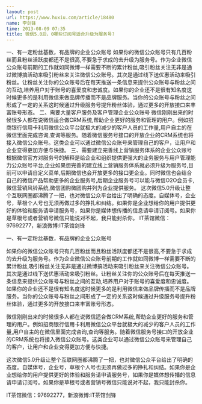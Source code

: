 ```yaml
---
layout: post
url: https://www.huxiu.com/article/18480
name: 李剑锋
time: 2013-08-09 07:35
title: 微信5.0后，0哪些订阅号适合升级为服务号?
---
```

一、有一定粉丝基数，有品牌的企业公众账号 如果你的微信公众账号只有几百粉丝而且粉丝活跃度都还不是很高,不要急于求成的去升级为服务号。作为企业微信公众账号前期的工作就如同微博一样需要不断的累计粉丝,吸引粉丝关注无非是通过微博搞活动来吸引粉丝来关注微信公众账号。其次是通过线下送优惠活动来吸引粉丝。让粉丝关注你的公众账号后在每天推送一条信息来提供公众账号与粉丝之间的互动,培养用户对于账号的喜爱度和忠诚度。如果你的企业还不是很有知名度这时候更多的是利用微信来做品牌传播而不是品牌服务。当你的公众账号与粉丝之间形成了一定的关系这时候通过升级服务号提升粉丝体验，通过更多的开放接口来丰富账号形态。 二、需要大量客户服务及客户管理企业公众账号 微信刚刚出来的时候很多人都在说微信适合做CRM系统,帮助企业更好的服务和管理的用户。例如招商银行信用卡利用微信公众平台就极大的减少的客户人员的工作量,用户自主的在微信里面完成咨询,查询等服务。随着微信服务号接口的开放企业的CRM系统也将接入微信公众账号。这类企业可以通过微信公众账号来管理自己的客户，让用户和企业变得更加方便与快捷。 三、需要建立完善线上营销服务体系的企业公众账号 根据微信官方对服务号的解释是给企业和组织提供更强大的业务服务与用户管理能力公众账号平台,企业如果想完善的建立线上营销服务体系就必须升级为服务号,目前可以申请自定义菜单,后期微信也会开放更多的接口更企业。同时微信也会结合自己的微信产品帮助更多的企业服务号,后期企业服务号可以能与微信O2O会员卡,微信营销风铃系统,微信团购微团购并列为企业提供服务。 这次微信5.0升级让整个互联网圈都沸腾了一把，也对微信公众平台给出了明确的态度。自媒体号，企业号，草根个人号也无须再做过多的挣扎和纠结。如果你是企业想给你的用户提供更好的体验和服务请申请服务号，如果你是媒体想传播的信息请申请订阅号。如果你是草根号或者营销号微信只能说对不起，我只能封杀你。 IT茶馆微信：97692277，新浪微博:IT茶馆剑锋

一、有一定粉丝基数，有品牌的企业公众账号

如果你的微信公众账号只有几百粉丝而且粉丝活跃度都还不是很高,不要急于求成的去升级为服务号。作为企业微信公众账号前期的工作就如同微博一样需要不断的累计粉丝,吸引粉丝关注无非是通过微博搞活动来吸引粉丝来关注微信公众账号。其次是通过线下送优惠活动来吸引粉丝。让粉丝关注你的公众账号后在每天推送一条信息来提供公众账号与粉丝之间的互动,培养用户对于账号的喜爱度和忠诚度。如果你的企业还不是很有知名度这时候更多的是利用微信来做品牌传播而不是品牌服务。当你的公众账号与粉丝之间形成了一定的关系这时候通过升级服务号提升粉丝体验，通过更多的开放接口来丰富账号形态。

微信刚刚出来的时候很多人都在说微信适合做CRM系统,帮助企业更好的服务和管理的用户。例如招商银行信用卡利用微信公众平台就极大的减少的客户人员的工作量,用户自主的在微信里面完成咨询,查询等服务。随着微信服务号接口的开放企业的CRM系统也将接入微信公众账号。这类企业可以通过微信公众账号来管理自己的客户，让用户和企业变得更加方便与快捷。

这次微信5.0升级让整个互联网圈都沸腾了一把，也对微信公众平台给出了明确的态度。自媒体号，企业号，草根个人号也无须再做过多的挣扎和纠结。如果你是企业想给你的用户提供更好的体验和服务请申请服务号，如果你是媒体想传播的信息请申请订阅号。如果你是草根号或者营销号微信只能说对不起，我只能封杀你。

IT茶馆微信：97692277，新浪微博:IT茶馆剑锋


